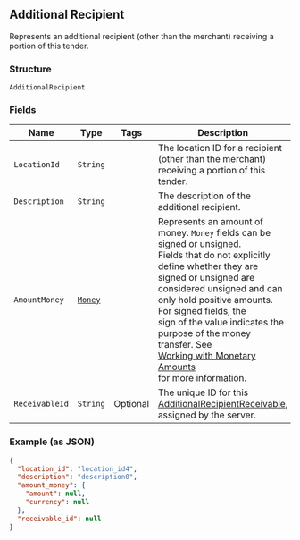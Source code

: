 ## Additional Recipient

Represents an additional recipient (other than the merchant) receiving a portion of this tender.

### Structure

`AdditionalRecipient`

### Fields

| Name | Type | Tags | Description |
|  --- | --- | --- | --- |
| `LocationId` | `String` |  | The location ID for a recipient (other than the merchant) receiving a portion of this tender. |
| `Description` | `String` |  | The description of the additional recipient. |
| `AmountMoney` | [`Money`](/doc/models/money.md) |  | Represents an amount of money. `Money` fields can be signed or unsigned.<br>Fields that do not explicitly define whether they are signed or unsigned are<br>considered unsigned and can only hold positive amounts. For signed fields, the<br>sign of the value indicates the purpose of the money transfer. See<br>[Working with Monetary Amounts](https://developer.squareup.com/docs/build-basics/working-with-monetary-amounts)<br>for more information. |
| `ReceivableId` | `String` | Optional | The unique ID for this [AdditionalRecipientReceivable](#type-additionalrecipientreceivable), assigned by the server. |

### Example (as JSON)

```json
{
  "location_id": "location_id4",
  "description": "description0",
  "amount_money": {
    "amount": null,
    "currency": null
  },
  "receivable_id": null
}
```

